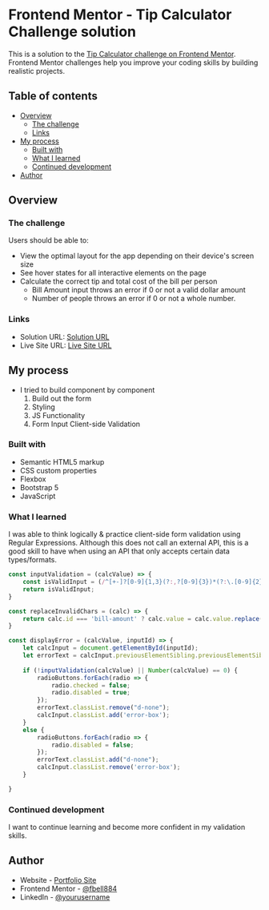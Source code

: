 # Frontend Mentor - Tip Calculator Challenge solution

This is a solution to the [Tip Calculator challenge on Frontend Mentor](https://www.frontendmentor.io/challenges/tip-calculator-app-ugJNGbJUX). Frontend Mentor challenges help you improve your coding skills by building realistic projects. 

## Table of contents

- [Overview](#overview)
  - [The challenge](#the-challenge)
  - [Links](#links)
- [My process](#my-process)
  - [Built with](#built-with)
  - [What I learned](#what-i-learned)
  - [Continued development](#continued-development)
- [Author](#author)

## Overview

### The challenge

Users should be able to:

- View the optimal layout for the app depending on their device's screen size
- See hover states for all interactive elements on the page
- Calculate the correct tip and total cost of the bill per person
    - Bill Amount input throws an error if 0 or not a valid dollar amount
    - Number of people throws an error if 0 or not a whole number. 

### Links

- Solution URL: [Solution URL](https://www.frontendmentor.io/solutions/tip-calculator-app-using-bootstrap-5-and-vanilla-js-tXeOAYSXJK)
- Live Site URL: [Live Site URL](https://fbell884.github.io/tip-calculator/)

## My process

- I tried to build component by component
  1. Build out the form
  2. Styling
  3. JS Functionality
  4. Form Input Client-side Validation

### Built with

- Semantic HTML5 markup
- CSS custom properties
- Flexbox
- Bootstrap 5
- JavaScript

### What I learned

I was able to think logically & practice client-side form validation using Regular Expressions. Although this does not call an external API, this is a good skill to have when using an API that only accepts certain data types/formats. 

```js
const inputValidation = (calcValue) => {
    const isValidInput = (/^[+-]?[0-9]{1,3}(?:,?[0-9]{3})*(?:\.[0-9]{2})?$/).test(calcValue) ? true : false;
    return isValidInput;
}

const replaceInvalidChars = (calc) => {
    return calc.id === 'bill-amount' ? calc.value = calc.value.replace(/[^0-9.]/g, '') : calc.value = calc.value.replace(/[^0-9]/g, '')
}

const displayError = (calcValue, inputId) => {
    let calcInput = document.getElementById(inputId);
    let errorText = calcInput.previousElementSibling.previousElementSibling; 
  
    if (!inputValidation(calcValue) || Number(calcValue) == 0) {
        radioButtons.forEach(radio => {
            radio.checked = false;
            radio.disabled = true;
        });
        errorText.classList.remove("d-none");
        calcInput.classList.add('error-box');
    }
    else {
        radioButtons.forEach(radio => {
            radio.disabled = false;
        });
        errorText.classList.add("d-none");
        calcInput.classList.remove('error-box');
    }

}
```

### Continued development

I want to continue learning and become more confident in my validation skills. 

## Author

- Website - [Portfolio Site](https://francisbellportfolio.netlify.app/)
- Frontend Mentor - [@fbell884](https://www.frontendmentor.io/profile/fbell884)
- LinkedIn - [@yourusername](https://www.linkedin.com/in/francis-bell/)
